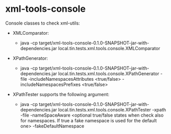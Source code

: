 # xml-tools-console

Console classes to check xml-utils:

* XMLComparator:
	- java -cp target/xml-tools-console-0.1.0-SNAPSHOT-jar-with-dependencies.jar local.tin.tests.xml.tools.console.XMLComparator <File A> <File B>

* XPathGenerator:
	- java -cp target/xml-tools-console-0.1.0-SNAPSHOT-jar-with-dependencies.jar local.tin.tests.xml.tools.console.XPathGenerator -file <File path> -includeNamespacesAttributes <true/false> -includeNamespacesPrefixes <true/false>
	
* XPathTester supports the following argument:
	- java -cp target/xml-tools-console-0.1.0-SNAPSHOT-jar-with-dependencies.jar local.tin.tests.xml.tools.console.XPathTester -xpath <required states the XPath expression> -file <required states the source XML file> -nameSpaceAware <optional true/false states when check also for namespaces. If true a fake namespace is used for the default one> -fakeDefaultNamespace <Required upon prevous argument. Fake default namespace to use>
